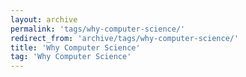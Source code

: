 ```yaml
---
layout: archive
permalink: 'tags/why-computer-science/'
redirect_from: 'archive/tags/why-computer-science/'
title: 'Why Computer Science'
tag: 'Why Computer Science'
---
```

